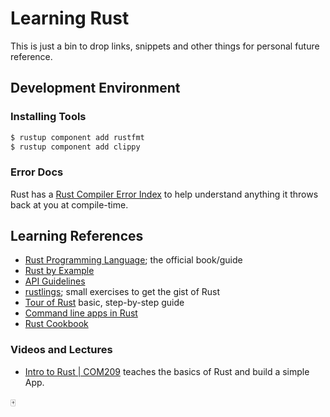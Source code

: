# Learning Rust

This is just a bin to drop links, snippets and other things for personal future reference.

## Development Environment

### Installing Tools

```sh
$ rustup component add rustfmt
$ rustup component add clippy
```

### Error Docs

Rust has a [Rust Compiler Error Index](https://doc.rust-lang.org/error-index.html)
to help understand anything it throws back at you at compile-time.

## Learning References

* [Rust Programming Language][rpl]; the official book/guide
* [Rust by Example][byex]
* [API Guidelines][rapi]
* [rustlings](https://github.com/rust-lang/rustlings); small exercises to get
  the gist of Rust
* [Tour of Rust](https://tourofrust.com/index.html) basic, step-by-step guide
* [Command line apps in Rust](https://rust-cli.github.io/book/index.htm)
* [Rust Cookbook](https://rust-lang-nursery.github.io/rust-cookbook/)

### Videos and Lectures

* [Intro to Rust | COM209](https://www.youtube.com/watch?v=Y8isgiHfC0g) teaches
  the basics of Rust and build a simple App.



:mahjong:

[rpl]: https://doc.rust-lang.org/book/
[byex]: https://doc.rust-lang.org/rust-by-example/index.html
[rapi]: https://rust-lang.github.io/api-guidelines/
